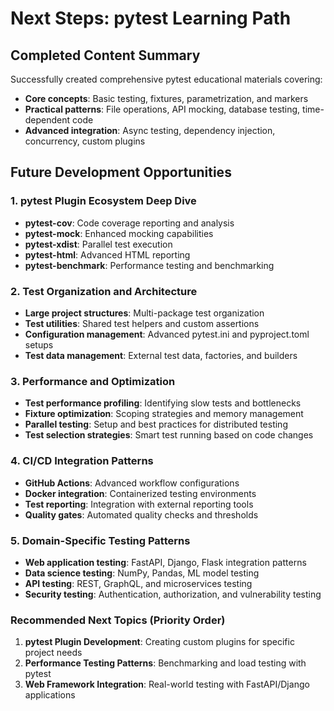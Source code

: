 # Next Steps: pytest Learning Path

## Completed Content Summary
Successfully created comprehensive pytest educational materials covering:
- **Core concepts**: Basic testing, fixtures, parametrization, and markers
- **Practical patterns**: File operations, API mocking, database testing, time-dependent code
- **Advanced integration**: Async testing, dependency injection, concurrency, custom plugins

## Future Development Opportunities

### 1. pytest Plugin Ecosystem Deep Dive
- **pytest-cov**: Code coverage reporting and analysis
- **pytest-mock**: Enhanced mocking capabilities
- **pytest-xdist**: Parallel test execution
- **pytest-html**: Advanced HTML reporting
- **pytest-benchmark**: Performance testing and benchmarking

### 2. Test Organization and Architecture
- **Large project structures**: Multi-package test organization
- **Test utilities**: Shared test helpers and custom assertions
- **Configuration management**: Advanced pytest.ini and pyproject.toml setups
- **Test data management**: External test data, factories, and builders

### 3. Performance and Optimization
- **Test performance profiling**: Identifying slow tests and bottlenecks
- **Fixture optimization**: Scoping strategies and memory management
- **Parallel testing**: Setup and best practices for distributed testing
- **Test selection strategies**: Smart test running based on code changes

### 4. CI/CD Integration Patterns
- **GitHub Actions**: Advanced workflow configurations
- **Docker integration**: Containerized testing environments
- **Test reporting**: Integration with external reporting tools
- **Quality gates**: Automated quality checks and thresholds

### 5. Domain-Specific Testing Patterns
- **Web application testing**: FastAPI, Django, Flask integration patterns
- **Data science testing**: NumPy, Pandas, ML model testing
- **API testing**: REST, GraphQL, and microservices testing
- **Security testing**: Authentication, authorization, and vulnerability testing

### Recommended Next Topics (Priority Order)
1. **pytest Plugin Development**: Creating custom plugins for specific project needs
2. **Performance Testing Patterns**: Benchmarking and load testing with pytest
3. **Web Framework Integration**: Real-world testing with FastAPI/Django applications
